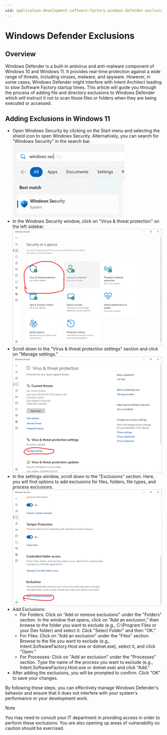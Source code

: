 ```yaml
---
uid: application-development.software-factory.windows-defender-exclusions
---
```

# Windows Defender Exclusions

## Overview

Windows Defender is a built-in antivirus and anti-malware component of Windows 10 and Windows 11. It provides real-time protection against a wide range of threats, including viruses, malware, and spyware. However, in some cases, Windows Defender might interfere with Intent Architect leading to slow Software Factory startup times.
This article will guide you through the process of adding file and directory exclusions to Windows Defender which will instruct it not to scan those files or folders when they are being executed or accessed.

## Adding Exclusions in Windows 11

* Open Windows Security by clicking on the Start menu and selecting the shield icon to open Windows Security. Alternatively, you can search for "Windows Security" in the search bar.
  ![Search Windows Security](images/search-windows-secutiry.png)
* In the Windows Security window, click on "Virus & threat protection" on the left sidebar.
  ![Virus and threat protection](images/virus-and-threat-protection.png)
* Scroll down to the "Virus & threat protection settings" section and click on "Manage settings."
  ![Manage Settings](images/manage-settings.png)
* In the settings window, scroll down to the "Exclusions" section. Here, you will find options to add exclusions for files, folders, file types, and process exclusions.
  ![Add or Remove exclusions](images/add-or-remove-exclusions.png)
* Add Exclusions:
  * For Folders: Click on "Add or remove exclusions" under the "Folders" section. In the window that opens, click on "Add an exclusion," then browse to the folder you want to exclude (e.g., C:\Program Files or your Dev folder) and select it. Click "Select Folder" and then "OK."
  * For Files: Click on "Add an exclusion" under the "Files" section. Browse to the file you want to exclude (e.g., Intent.SoftwareFactory.Host.exe or dotnet.exe), select it, and click "Open."
  * For Processes: Click on "Add an exclusion" under the "Processes" section. Type the name of the process you want to exclude (e.g., Intent.SoftwareFactory.Host.exe or dotnet.exe) and click "Add."
* After adding the exclusions, you will be prompted to confirm. Click "OK" to save your changes.

By following these steps, you can effectively manage Windows Defender's behavior and ensure that it does not interfere with your system's performance or your development work.

> [!NOTE]
> You may need to consult your IT department in providing access in order to perform these exclusions. You are also opening up areas of vulnerability so caution should be exercised.
